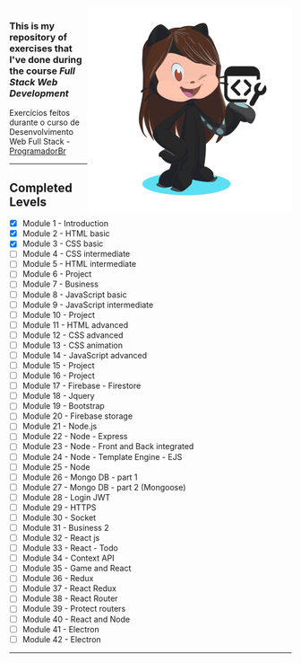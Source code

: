 <img src="images/octocat-dweb-365x365px.png" align="right">

### This is my repository of exercises that I've done during the course ***Full Stack Web Development*** 
 Exercícios feitos durante o curso de Desenvolvimento Web Full Stack - [ProgramadorBr](https://programadorbr.com/)
 ***
## Completed Levels
- [x] Module 1 - Introduction
- [x] Module 2 - HTML basic
- [x] Module 3 - CSS basic
- [ ] Module 4 - CSS intermediate
- [ ] Module 5 - HTML intermediate
- [ ] Module 6 - Project
- [ ] Module 7 - Business
- [ ] Module 8 - JavaScript basic
- [ ] Module 9 - JavaScript intermediate
- [ ] Module 10 - Project
- [ ] Module 11 - HTML advanced
- [ ] Module 12 - CSS advanced
- [ ] Module 13 - CSS animation
- [ ] Module 14 - JavaScript advanced
- [ ] Module 15 - Project
- [ ] Module 16 - Project
- [ ] Module 17 - Firebase - Firestore
- [ ] Module 18 - Jquery
- [ ] Module 19 - Bootstrap
- [ ] Module 20 - Firebase storage
- [ ] Module 21 - Node.js
- [ ] Module 22 - Node - Express
- [ ] Module 23 - Node - Front and Back integrated
- [ ] Module 24 - Node - Template Engine - EJS
- [ ] Module 25 - Node
- [ ] Module 26 - Mongo DB - part 1
- [ ] Module 27 - Mongo DB - part 2 (Mongoose)
- [ ] Module 28 - Login JWT
- [ ] Module 29 - HTTPS
- [ ] Module 30 - Socket
- [ ] Module 31 - Business 2
- [ ] Module 32 - React js
- [ ] Module 33 - React - Todo
- [ ] Module 34 - Context API
- [ ] Module 35 - Game and React
- [ ] Module 36 - Redux
- [ ] Module 37 - React Redux
- [ ] Module 38 - React Router
- [ ] Module 39 - Protect routers
- [ ] Module 40 - React and Node
- [ ] Module 41 - Electron
- [ ] Module 42 - Electron
***
